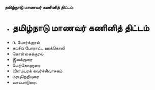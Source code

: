 **தமிழ்நாடு மாணவர் கணினித் திட்டம்**
- # தமிழ்நாடு மாணவர் கணினித் திட்டம்
- n. போர்க்குரல்
- கட்சிப் போராட்ட ஊக்கொலி
- கொள்கைக்குரல்
- இலக்குரை
- மேற்கோளுரை
- விளம்பரக் கவர்ச்சிவாசகம்
- மரபுநெறியுரை
- வாய்பாடுரை.

